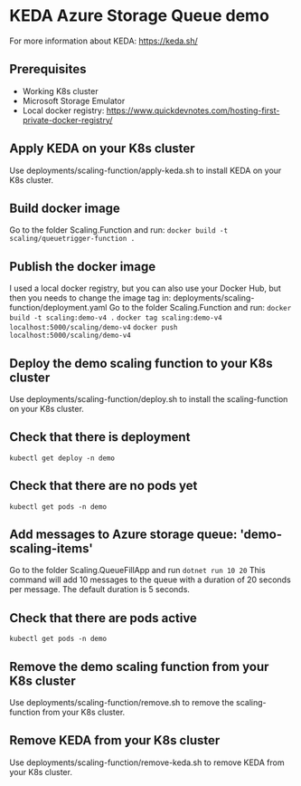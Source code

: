 # KEDA  Azure Storage Queue demo
For more information about KEDA: https://keda.sh/

## Prerequisites
- Working K8s cluster
- Microsoft Storage Emulator
- Local docker registry: https://www.quickdevnotes.com/hosting-first-private-docker-registry/

## Apply KEDA on your K8s cluster
Use deployments/scaling-function/apply-keda.sh to install KEDA on your K8s cluster.

## Build docker image
Go to the folder Scaling.Function and run: `docker build -t scaling/queuetrigger-function .`

## Publish the docker image 
I used a local docker registry, but you can also use your Docker Hub, but then you needs to change the image tag in: deployments/scaling-function/deployment.yaml
Go to the folder Scaling.Function and run: 
`docker build -t scaling:demo-v4 .`
`docker tag scaling:demo-v4 localhost:5000/scaling/demo-v4`
`docker push localhost:5000/scaling/demo-v4`

## Deploy the demo scaling function to your K8s cluster
Use deployments/scaling-function/deploy.sh to install the scaling-function on your K8s cluster.

## Check that there is deployment
`kubectl get deploy -n demo`

## Check that there are no pods yet
`kubectl get pods -n demo`

## Add messages to Azure storage queue: 'demo-scaling-items'
Go to the folder Scaling.QueueFillApp and run `dotnet run 10 20`
This command will add 10 messages to the queue with a duration of 20 seconds per message. The default duration is 5 seconds. 

## Check that there are pods active
`kubectl get pods -n demo`

## Remove the demo scaling function from your K8s cluster
Use deployments/scaling-function/remove.sh to remove the scaling-function from your K8s cluster.

## Remove KEDA from your K8s cluster
Use deployments/scaling-function/remove-keda.sh to remove KEDA from your K8s cluster.
